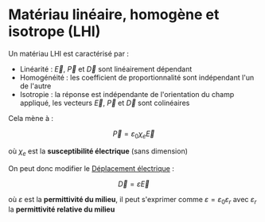 # Matériau linéaire, homogène et isotrope (LHI)

Un matériau LHI est caractérisé par :
- Linéarité : $\vec E$, $\vec P$ et $\vec D$ sont linéairement dépendant
- Homogénéité : les coefficient de proportionnalité sont indépendant l'un de l'autre 
- Isotropie : la réponse est indépendante de l'orientation du champ appliqué, les vecteurs $\vec E$, $\vec P$ et $\vec D$  sont colinéaires

Cela mène à :

$$\vec P = \varepsilon_0 \chi_e \vec E$$

où $\chi_e$ est la **susceptibilité électrique** (sans dimension)

On peut donc modifier le [Déplacement électrique](Déplacement%20électrique.md) :

$$\vec D = \varepsilon \vec E$$

où $\varepsilon$ est la **permittivité du milieu**, il peut s'exprimer comme $\varepsilon = \varepsilon_0 \varepsilon_r$ avec $\varepsilon_r$ la **permittivité relative du milieu**